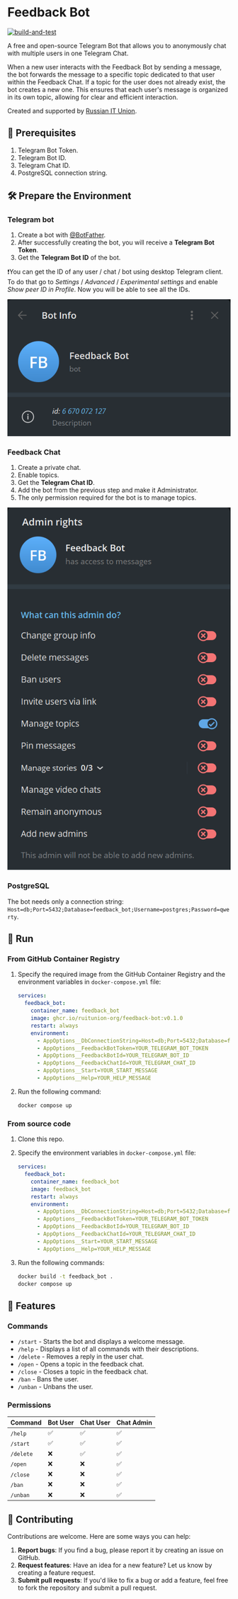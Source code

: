 # Feedback Bot

[![build-and-test](https://github.com/ruitunion-org/feedback-bot/actions/workflows/build.yml/badge.svg)](https://github.com/ruitunion-org/feedback-bot/actions/workflows/build.yml) 

A free and open-source Telegram Bot that allows you to anonymously chat with multiple users in one Telegram Chat.

When a new user interacts with the Feedback Bot by sending a message, the bot forwards the message to a specific topic dedicated to that user within the Feedback Chat. If a topic for the user does not already exist, the bot creates a new one. This ensures that each user's message is organized in its own topic, allowing for clear and efficient interaction.

Created and supported by [Russian IT Union](https://ruitunion.org/en/about/).

## 📝 Prerequisites

1. Telegram Bot Token.
2. Telegram Bot ID.
3. Telegram Chat ID.
4. PostgreSQL connection string.

## 🛠️ Prepare the Environment

### Telegram bot

1. Create a bot with [@BotFather](https://t.me/BotFather).
2. After successfully creating the bot, you will receive a **Telegram Bot Token**.
3. Get the **Telegram Bot ID** of the bot.

❗You can get the ID of any user / chat / bot using desktop Telegram client. To do that go to *Settings* / *Advanced* / *Experimental settings* and enable *Show peer ID in Profile*. Now you will be able to see all the IDs.

![how_to_get_id](./docs/image01.png)

### Feedback Chat

1. Create a private chat.
2. Enable topics.
3. Get the **Telegram Chat ID**.
4. Add the bot from the previous step and make it Administrator.
5. The only permission required for the bot is to manage topics.

![required_permissions](./docs/image02.png)

### PostgreSQL

The bot needs only a connection string: `Host=db;Port=5432;Database=feedback_bot;Username=postgres;Password=qwerty`.

## 🚀 Run

### From GitHub Container Registry

1. Specify the required image from the GitHub Container Registry and the environment variables in `docker-compose.yml` file:

    ``` yml
    services:
      feedback_bot:
        container_name: feedback_bot
        image: ghcr.io/ruitunion-org/feedback-bot:v0.1.0
        restart: always
        environment:
          - AppOptions__DbConnectionString=Host=db;Port=5432;Database=feedback_bot;Username=postgres;Password=123
          - AppOptions__FeedbackBotToken=YOUR_TELEGRAM_BOT_TOKEN
          - AppOptions__FeedbackBotId=YOUR_TELEGRAM_BOT_ID
          - AppOptions__FeedbackChatId=YOUR_TELEGRAM_CHAT_ID
          - AppOptions__Start=YOUR_START_MESSAGE
          - AppOptions__Help=YOUR_HELP_MESSAGE
    ```

3. Run the following command:

    ``` sh
    docker compose up 
    ```

### From source code

1. Clone this repo.
2. Specify the environment variables in `docker-compose.yml` file:

    ``` yml
    services:
      feedback_bot:
        container_name: feedback_bot
        image: feedback_bot
        restart: always
        environment:
          - AppOptions__DbConnectionString=Host=db;Port=5432;Database=feedback_bot;Username=postgres;Password=123
          - AppOptions__FeedbackBotToken=YOUR_TELEGRAM_BOT_TOKEN
          - AppOptions__FeedbackBotId=YOUR_TELEGRAM_BOT_ID
          - AppOptions__FeedbackChatId=YOUR_TELEGRAM_CHAT_ID
          - AppOptions__Start=YOUR_START_MESSAGE
          - AppOptions__Help=YOUR_HELP_MESSAGE
    ```

3. Run the following commands:

    ``` sh
    docker build -t feedback_bot .
    docker compose up 
    ```

## 🌟 Features

### Commands

- `/start` - Starts the bot and displays a welcome message.
- `/help` - Displays a list of all commands with their descriptions.
- `/delete` - Removes a reply in the user chat.
- `/open` - Opens a topic in the feedback chat.
- `/close` - Closes a topic in the feedback chat.
- `/ban` - Bans the user.
- `/unban` - Unbans the user.

### Permissions

| Command   | Bot User | Chat User | Chat Admin |
| --------- | -------- | --------- | ---------- |
| `/help`   | ✅        | ✅         | ✅          |
| `/start`  | ✅        | ✅         | ✅          |
| `/delete` | ❌        | ✅         | ✅          |
| `/open`   | ❌        | ❌         | ✅          |
| `/close`  | ❌        | ❌         | ✅          |
| `/ban`    | ❌        | ❌         | ✅          |
| `/unban`  | ❌        | ❌         | ✅          |

## 🤝 Contributing

Contributions are welcome. Here are some ways you can help:

1. **Report bugs**: If you find a bug, please report it by creating an issue on GitHub.
2. **Request features**: Have an idea for a new feature? Let us know by creating a feature request.
3. **Submit pull requests**: If you'd like to fix a bug or add a feature, feel free to fork the repository and submit a pull request.
